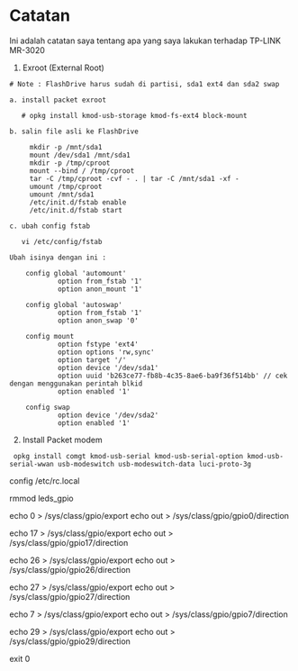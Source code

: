 # Catatan
Ini adalah catatan saya tentang apa yang saya lakukan terhadap TP-LINK MR-3020

1. Exroot (External Root)

`# Note : FlashDrive harus sudah di partisi, sda1 ext4 dan sda2 swap`

	a. install packet exroot
	
`	# opkg install kmod-usb-storage kmod-fs-ext4 block-mount`
	
	b. salin file asli ke FlashDrive
	
```
	 mkdir -p /mnt/sda1
	 mount /dev/sda1 /mnt/sda1
	 mkdir -p /tmp/cproot
	 mount --bind / /tmp/cproot
	 tar -C /tmp/cproot -cvf - . | tar -C /mnt/sda1 -xf -
	 umount /tmp/cproot
	 umount /mnt/sda1
	 /etc/init.d/fstab enable
	 /etc/init.d/fstab start
```
	
	c. ubah config fstab
	
`	vi /etc/config/fstab`
	
	Ubah isinya dengan ini :
	
```
	config global 'automount'
        	option from_fstab '1'
        	option anon_mount '1'

	config global 'autoswap'
        	option from_fstab '1'
        	option anon_swap '0'

	config mount
        	option fstype 'ext4'
        	option options 'rw,sync'
        	option target '/'
        	option device '/dev/sda1'
        	option uuid 'b263ce77-fb8b-4c35-8ae6-ba9f36f514bb' // cek dengan menggunakan perintah blkid
        	option enabled '1'

	config swap
        	option device '/dev/sda2'
        	option enabled '1'
```

2. Install Packet modem

` opkg install comgt kmod-usb-serial kmod-usb-serial-option kmod-usb-serial-wwan usb-modeswitch usb-modeswitch-data luci-proto-3g`


config /etc/rc.local

rmmod leds_gpio

echo 0 > /sys/class/gpio/export
echo out > /sys/class/gpio/gpio0/direction

echo 17 > /sys/class/gpio/export
echo out > /sys/class/gpio/gpio17/direction

echo 26 > /sys/class/gpio/export
echo out > /sys/class/gpio/gpio26/direction

echo 27 > /sys/class/gpio/export
echo out > /sys/class/gpio/gpio27/direction

echo 7 > /sys/class/gpio/export
echo out > /sys/class/gpio/gpio7/direction

echo 29 > /sys/class/gpio/export
echo out > /sys/class/gpio/gpio29/direction

exit 0
